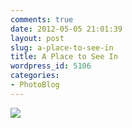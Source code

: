 ```yaml
---
comments: true
date: 2012-05-05 21:01:39
layout: post
slug: a-place-to-see-in
title: A Place to See In
wordpress_id: 5106
categories:
- PhotoBlog
---
```


![](http://ryanfitzer.com/main/wp-content/uploads/2012/05/2012-03-31-at-12-08-34.jpg)
